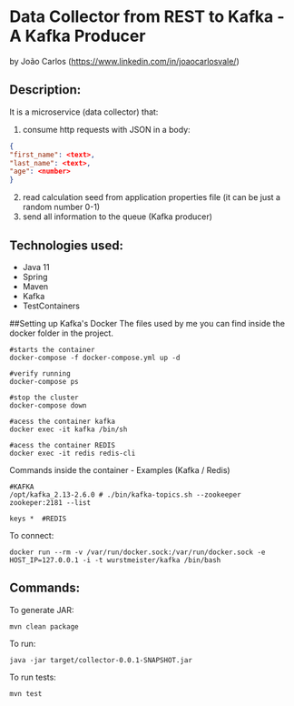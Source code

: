# Data Collector from REST to Kafka - A Kafka Producer
by João Carlos (https://www.linkedin.com/in/joaocarlosvale/)

## Description:

It is a microservice (data collector) that:
1. consume http requests with JSON in a body:
```json
{
"first_name": <text>,
"last_name": <text>,
"age": <number>
}
```

2. read calculation seed from application properties file (it can be just a random
number 0-1)
3. send all information to the queue (Kafka producer)

## Technologies used:
* Java 11
* Spring
* Maven 
* Kafka
* TestContainers

##Setting up Kafka's Docker
The files used by me you can find inside the docker folder in the project.

    #starts the container
    docker-compose -f docker-compose.yml up -d
    
    #verify running
    docker-compose ps
    
    #stop the cluster
    docker-compose down
    
    #acess the container kafka
    docker exec -it kafka /bin/sh
    
    #acess the container REDIS
    docker exec -it redis redis-cli

Commands inside the container - Examples (Kafka / Redis)
    
    #KAFKA
    /opt/kafka_2.13-2.6.0 # ./bin/kafka-topics.sh --zookeeper zookeper:2181 --list
    
    keys *  #REDIS

To connect:
    
    docker run --rm -v /var/run/docker.sock:/var/run/docker.sock -e HOST_IP=127.0.0.1 -i -t wurstmeister/kafka /bin/bash

## Commands:

To generate JAR:

    mvn clean package

To run:

    java -jar target/collector-0.0.1-SNAPSHOT.jar
    
To run tests:

    mvn test
